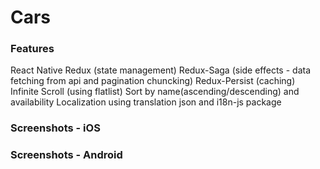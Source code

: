 # Cars

### Features
React Native
Redux (state management)
Redux-Saga (side effects - data fetching from api and pagination chuncking)
Redux-Persist (caching)
Infinite Scroll (using flatlist)
Sort by name(ascending/descending) and availability
Localization using translation json and i18n-js package

### Screenshots - iOS

### Screenshots - Android
